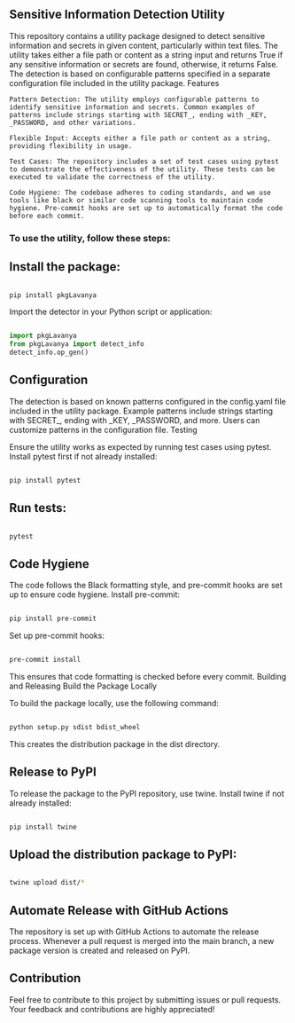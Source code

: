 ## Sensitive Information Detection Utility

This repository contains a utility package designed to detect sensitive information and secrets in given content, particularly within text files. The utility takes either a file path or content as a string input and returns True if any sensitive information or secrets are found, otherwise, it returns False. The detection is based on configurable patterns specified in a separate configuration file included in the utility package.
Features


    Pattern Detection: The utility employs configurable patterns to identify sensitive information and secrets. Common examples of patterns include strings starting with SECRET_, ending with _KEY, _PASSWORD, and other variations.

    Flexible Input: Accepts either a file path or content as a string, providing flexibility in usage.

    Test Cases: The repository includes a set of test cases using pytest to demonstrate the effectiveness of the utility. These tests can be executed to validate the correctness of the utility.

    Code Hygiene: The codebase adheres to coding standards, and we use tools like black or similar code scanning tools to maintain code hygiene. Pre-commit hooks are set up to automatically format the code before each commit.



### To use the utility, follow these steps:

 ##   Install the package:

```bash

pip install pkgLavanya
```
Import the detector in your Python script or application:

```python

import pkgLavanya
from pkgLavanya import detect_info
detect_info.op_gen()
```

## Configuration

The detection is based on known patterns configured in the config.yaml file included in the utility package. Example patterns include strings starting with SECRET_, ending with _KEY, _PASSWORD, and more. Users can customize patterns in the configuration file.
Testing

Ensure the utility works as expected by running test cases using pytest. Install pytest first if not already installed:

```bash

pip install pytest
```
## Run tests:

```bash

pytest
```
## Code Hygiene

The code follows the Black formatting style, and pre-commit hooks are set up to ensure code hygiene. Install pre-commit:

```bash

pip install pre-commit
```
Set up pre-commit hooks:

```bash

pre-commit install
```
This ensures that code formatting is checked before every commit.
Building and Releasing
Build the Package Locally

To build the package locally, use the following command:

```bash

python setup.py sdist bdist_wheel
```
This creates the distribution package in the dist directory.
## Release to PyPI

To release the package to the PyPI repository, use twine. Install twine if not already installed:

```bash

pip install twine
```
## Upload the distribution package to PyPI:

```bash

twine upload dist/*
```
## Automate Release with GitHub Actions

The repository is set up with GitHub Actions to automate the release process. Whenever a pull request is merged into the main branch, a new package version is created and released on PyPI.
## Contribution

Feel free to contribute to this project by submitting issues or pull requests. Your feedback and contributions are highly appreciated!
